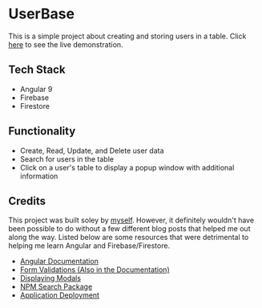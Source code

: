 # UserBase

This is a simple project about creating and storing users in a table. Click [here](https://user-base-302616.web.app/home) to see the live demonstration.

## Tech Stack

* Angular 9
* Firebase
* Firestore

## Functionality

* Create, Read, Update, and Delete user data
* Search for users in the table
* Click on a user's table to display a popup window with additional information

## Credits

This project was built soley by [myself](https://linkedin.com/in/cody-dupuis). However, it definitely wouldn't have been possible to do without a few different blog posts that helped me out along the way. Listed below are some resources that were detrimental to helping me learn Angular and Firebase/Firestore.

* [Angular Documentation](https://angular.io/docs)
* [Form Validations (Also in the Documentation)](https://www.codingame.com/playgrounds/8012/angular-form-validation-example-tutorial)
* [Displaying Modals](https://jasonwatmore.com/post/2020/09/24/angular-10-custom-modal-window-dialog-box)
* [NPM Search Package](https://www.npmjs.com/package/ng2-search-filter)
* [Application Deployment](https://blog.logrocket.com/deploy-angular-9-apps-to-firebase-hosting/)